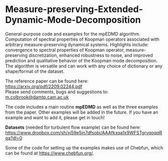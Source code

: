# Measure-preserving-Extended-Dynamic-Mode-Decomposition
General-purpose code and examples for the mpEDMD algorithm. Computation of spectral properties of Koopman operators associated with arbitrary measure-preserving dynamical systems. Highlights include: convergence to spectral properties of Koopman operator, measure-preserving discretization, enhanced robustness to noise, and improved prediction and qualitative behavior of the Koopman mode decomposition. The algorithm is versatile and can work with any choice of dictionary or any shape/format of the dataset.

The reference paper can be found here:<br>
[https://arxiv.org/pdf/2209.02244.pdf<br>](https://epubs.siam.org/doi/abs/10.1137/22M1521407?journalCode=sjnaam)
Please send comments, bugs and suggestions to: m.colbrook@damtp.cam.ac.uk

The code includes a main routine **mpEDMD** as well as the three examples from the paper. Other examples will be added in the future. If you have an example and want to add it, please get in touch! 

**Datasets** (needed for turbulent flow example) can be found here: https://www.dropbox.com/sh/xj59e5in7dfsobi/AAAfkxqa1x9WFSTgrvqoqqRqa?dl=0

Some of the code for setting up the examples makes use of Chebfun, which can be found at https://www.chebfun.org/.
